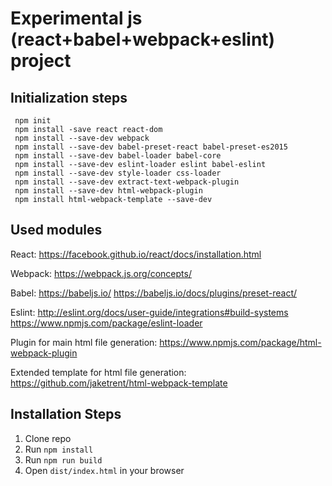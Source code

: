 # Experimental js (react+babel+webpack+eslint) project


## Initialization steps

```
 npm init
 npm install -save react react-dom
 npm install --save-dev webpack
 npm install --save-dev babel-preset-react babel-preset-es2015
 npm install --save-dev babel-loader babel-core
 npm install --save-dev eslint-loader eslint babel-eslint
 npm install --save-dev style-loader css-loader
 npm install --save-dev extract-text-webpack-plugin
 npm install --save-dev html-webpack-plugin
 npm install html-webpack-template --save-dev
```


## Used modules

React:
https://facebook.github.io/react/docs/installation.html

Webpack:
https://webpack.js.org/concepts/

Babel:
https://babeljs.io/
https://babeljs.io/docs/plugins/preset-react/

Eslint:
http://eslint.org/docs/user-guide/integrations#build-systems
https://www.npmjs.com/package/eslint-loader

Plugin for main html file generation:
https://www.npmjs.com/package/html-webpack-plugin

Extended template for html file generation:
https://github.com/jaketrent/html-webpack-template



## Installation Steps

1. Clone repo
2. Run `npm install`
3. Run `npm run build`
4. Open `dist/index.html` in your browser
